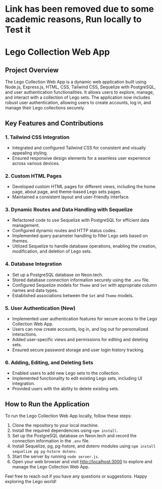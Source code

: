 # Link has been removed due to some academic reasons, Run locally to Test it

# Lego Collection Web App

## Project Overview

The Lego Collection Web App is a dynamic web application built using Node.js, Express.js, HTML, CSS, Tailwind CSS, Sequelize with PostgreSQL, and user authentication functionalities. It allows users to explore, manage, and interact with a collection of Lego sets. The application now includes robust user authentication, allowing users to create accounts, log in, and manage their Lego collections securely.

## Key Features and Contributions

### 1. Tailwind CSS Integration
- Integrated and configured Tailwind CSS for consistent and visually appealing styling.
- Ensured responsive design elements for a seamless user experience across various devices.

### 2. Custom HTML Pages
- Developed custom HTML pages for different views, including the home page, about page, and theme-based Lego sets pages.
- Maintained a consistent layout and user-friendly interface.

### 3. Dynamic Routes and Data Handling with Sequelize
- Refactored code to use Sequelize with PostgreSQL for efficient data management.
- Configured dynamic routes and HTTP status codes.
- Implemented query parameter handling to filter Lego sets based on themes.
- Utilized Sequelize to handle database operations, enabling the creation, modification, and deletion of Lego sets.

### 4. Database Integration
- Set up a PostgreSQL database on Neon.tech.
- Stored database connection information securely using the `.env` file.
- Configured Sequelize models for `Theme` and `Set` with appropriate column names and data types.
- Established associations between the `Set` and `Theme` models.

### 5. User Authentication (New)
- Implemented user authentication features for secure access to the Lego Collection Web App.
- Users can now create accounts, log in, and log out for personalized interactions.
- Added user-specific views and permissions for editing and deleting sets.
- Ensured secure password storage and user login history tracking.

### 6. Adding, Editing, and Deleting Sets
- Enabled users to add new Lego sets to the collection.
- Implemented functionality to edit existing Lego sets, including UI integration.
- Provided users with the ability to delete existing sets.

## How to Run the Application

To run the Lego Collection Web App locally, follow these steps:

1. Clone the repository to your local machine.
2. Install the required dependencies using `npm install`.
3. Set up the PostgreSQL database on Neon.tech and record the connection information in the `.env` file.
4. Install Sequelize, pg, pg-hstore, and dotenv modules using `npm install sequelize pg pg-hstore dotenv`.
5. Start the server by running `node server.js`.
6. Open your web browser and visit [http://localhost:3000](http://localhost:3000) to explore and manage the Lego Collection Web App.

Feel free to reach out if you have any questions or suggestions. Happy exploring the Lego world!
